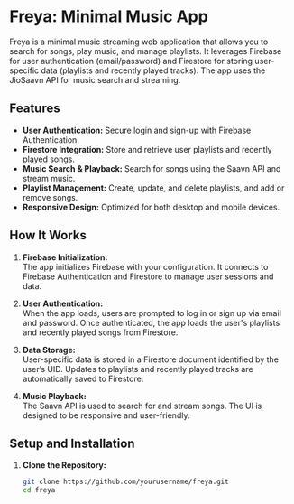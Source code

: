 # Freya: Minimal Music App

Freya is a minimal music streaming web application that allows you to search for songs, play music, and manage playlists. It leverages Firebase for user authentication (email/password) and Firestore for storing user-specific data (playlists and recently played tracks). The app uses the JioSaavn API for music search and streaming.

## Features

- **User Authentication:** Secure login and sign-up with Firebase Authentication.
- **Firestore Integration:** Store and retrieve user playlists and recently played songs.
- **Music Search & Playback:** Search for songs using the Saavn API and stream music.
- **Playlist Management:** Create, update, and delete playlists, and add or remove songs.
- **Responsive Design:** Optimized for both desktop and mobile devices.

## How It Works

1. **Firebase Initialization:**  
   The app initializes Firebase with your configuration. It connects to Firebase Authentication and Firestore to manage user sessions and data.

2. **User Authentication:**  
   When the app loads, users are prompted to log in or sign up via email and password. Once authenticated, the app loads the user's playlists and recently played songs from Firestore.

3. **Data Storage:**  
   User-specific data is stored in a Firestore document identified by the user’s UID. Updates to playlists and recently played tracks are automatically saved to Firestore.

4. **Music Playback:**  
   The Saavn API is used to search for and stream songs. The UI is designed to be responsive and user-friendly.

## Setup and Installation

1. **Clone the Repository:**
   ```bash
   git clone https://github.com/yourusername/freya.git
   cd freya

